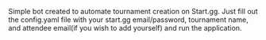 Simple bot created to automate tournament creation on Start.gg. Just fill out the config.yaml file with your start.gg email/password, tournament name, and attendee email(if you wish to add yourself) and run the application.
